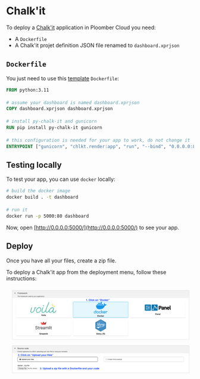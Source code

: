 # Chalk'it

To deploy a [Chalk'it](https://github.com/ifpen/chalk-it) application in Ploomber Cloud you need:

- A `Dockerfile`
- A Chalk'it projet definition JSON file renamed to `dashboard.xprjson`

## `Dockerfile`

You just need to use this [template](https://github.com/ploomber/doc/blob/main/examples/docker/chalk-it/Dockerfile) `Dockerfile`:

```Dockerfile
FROM python:3.11

# assume your dashboard is named dashboard.xprjson
COPY dashboard.xprjson dashboard.xprjson

# install py-chalk-it and gunicorn
RUN pip install py-chalk-it gunicorn

# this configuration is needed for your app to work, do not change it
ENTRYPOINT ["gunicorn", "chlkt.render:app", "run", "--bind", "0.0.0.0:80"]
```

## Testing locally

To test your app, you can use `docker` locally:

```sh
# build the docker image
docker build . -t dashboard

# run it
docker run -p 5000:80 dashboard
```

Now, open [http://0.0.0.0:5000/](http://0.0.0.0:5000/) to see your app.


## Deploy

Once you have all your files, create a zip file.

To deploy a Chalk'it app from the deployment menu, follow these instructions:

![](../static/docker.png)